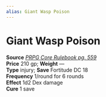 ```yaml
---
alias: Giant Wasp Poison
---
```


# Giant Wasp Poison

**Source** [_PRPG Core Rulebook pg. 559_](http://paizo.com/pathfinderRPG/v5748btpy88yj)  
**Price** 210 gp; **Weight** —  
**Type** injury; **Save** Fortitude DC 18  
**Frequency** 1/round for 6 rounds  
**Effect** 1d2 Dex damage  
**Cure** 1 save
